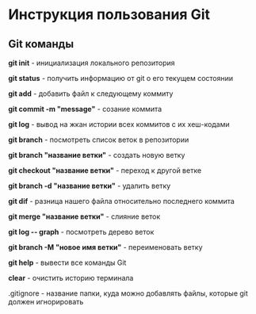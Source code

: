 # Инструкция пользования Git

## Git команды

**git init** - инициализация локального репозитория

**git status** - получить информацию от git о его текущем состоянии

**git add** - добавить файл к следующему коммиту

**git commit -m "message"** - созание коммита

**git log** - вывод на жкан истории всех коммитов с их хеш-кодами

**git branch** - посмотреть список веток в репозитории

**git branch "название ветки"** - создать новую ветку

**git checkout "название ветки"** - переход к другой ветке

**git branch -d "название ветки"** - удалить ветку

**git dif** - разница нашего файла относительно последнего коммита

**git merge "название ветки"** - слияние веток

**git log -- graph** - посмотреть дерево веток 

**git branch -M "новое имя ветки"** - переименовать ветку

**git help** - вывести все команды Git

**clear** - очистить историю терминала

.gitignore - название папки, куда можно добавлять файлы, которые git должен игнорировать

